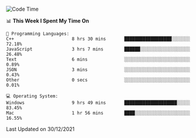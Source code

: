 
<!--START_SECTION:waka-->
![Code Time](http://img.shields.io/badge/Code%20Time-1%2C342%20hrs%2026%20mins-blue)

📊 **This Week I Spent My Time On** 

```text
💬 Programming Languages: 
C++                      8 hrs 30 mins       ██████████████████░░░░░░░   72.18% 
JavaScript               3 hrs 7 mins        ██████░░░░░░░░░░░░░░░░░░░   26.48% 
Text                     6 mins              ░░░░░░░░░░░░░░░░░░░░░░░░░   0.89% 
JSON                     3 mins              ░░░░░░░░░░░░░░░░░░░░░░░░░   0.43% 
Other                    0 secs              ░░░░░░░░░░░░░░░░░░░░░░░░░   0.01%

💻 Operating System: 
Windows                  9 hrs 49 mins       ████████████████████░░░░░   83.45% 
Mac                      1 hr 56 mins        ████░░░░░░░░░░░░░░░░░░░░░   16.55%

```


 Last Updated on 30/12/2021
<!--END_SECTION:waka-->
